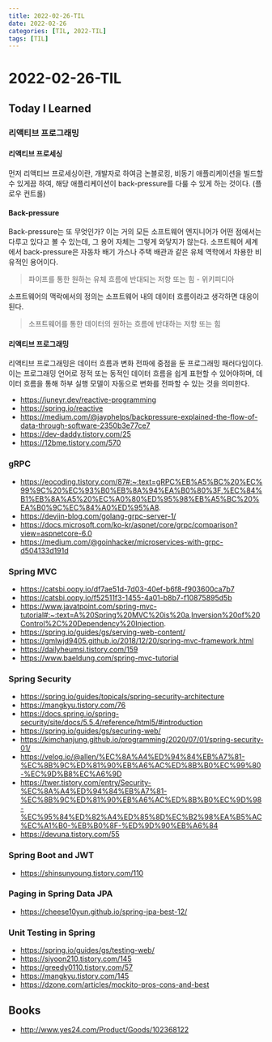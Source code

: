 ```yaml
---
title: 2022-02-26-TIL
date: 2022-02-26
categories: [TIL, 2022-TIL]
tags: [TIL]
---
```


# 2022-02-26-TIL

## Today I Learned

### 리액티브 프로그래밍

#### 리액티브 프로세싱

먼저 리액티브 프로세싱이란, 개발자로 하여금 논블로킹, 비동기 애플리케이션을 빌드할 수 있게끔 하여, 해당 애플리케이션이 back-pressure를 다룰 수 있게 하는 것이다. (플로우 컨트롤)

#### Back-pressure

Back-pressure는 또 무엇인가? 이는 거의 모든 소프트웨어 엔지니어가 어떤 점에서는 다루고 있다고 볼 수 있는데, 그 용어 자체는 그렇게 와닿지가 않는다. 소프트웨어 세계에서 back-pressure은 자동차 배기 가스나 주택 배관과 같은 유체 역학에서 차용한 비유적인 용어이다.

> 파이프를 통한 원하는 유체 흐름에 반대되는 저항 또는 힘 - 위키피디아

소프트웨어의 맥락에서의 정의는 소프트웨어 내의 데이터 흐름이라고 생각하면 대응이 된다.

> 소프트웨어를 통한 데이터의 원하는 흐름에 반대하는 저항 또는 힘

#### 리액티브 프로그래밍

리액티브 프로그래밍은 데이터 흐름과 변화 전파에 중점을 둔 프로그래밍 패러다임이다. 이는 프로그래밍 언어로 정적 또는 동적인 데이터 흐름을 쉽게 표현할 수 있어야하며, 데이터 흐름을 통해 하부 실행 모델이 자동으로 변화를 전파할 수 있는 것을 의미한다.

- https://juneyr.dev/reactive-programming
- https://spring.io/reactive
- https://medium.com/@jayphelps/backpressure-explained-the-flow-of-data-through-software-2350b3e77ce7
- https://dev-daddy.tistory.com/25
- https://12bme.tistory.com/570

### gRPC

- https://eocoding.tistory.com/87#:~:text=gRPC%EB%A5%BC%20%EC%99%9C%20%EC%93%B0%EB%8A%94%EA%B0%80%3F,%EC%84%B1%EB%8A%A5%20%EC%A0%80%ED%95%98%EB%A5%BC%20%EA%B0%9C%EC%84%A0%ED%95%A8.
- https://devjin-blog.com/golang-grpc-server-1/
- https://docs.microsoft.com/ko-kr/aspnet/core/grpc/comparison?view=aspnetcore-6.0
- https://medium.com/@goinhacker/microservices-with-grpc-d504133d191d

### Spring MVC

- https://catsbi.oopy.io/df7ae51d-7d03-40ef-b6f8-f903600ca7b7
- https://catsbi.oopy.io/f52511f3-1455-4a01-b8b7-f10875895d5b
- https://www.javatpoint.com/spring-mvc-tutorial#:~:text=A%20Spring%20MVC%20is%20a,Inversion%20of%20Control%2C%20Dependency%20Injection.
- https://spring.io/guides/gs/serving-web-content/
- https://gmlwjd9405.github.io/2018/12/20/spring-mvc-framework.html
- https://dailyheumsi.tistory.com/159
- https://www.baeldung.com/spring-mvc-tutorial

### Spring Security

- https://spring.io/guides/topicals/spring-security-architecture
- https://mangkyu.tistory.com/76
- https://docs.spring.io/spring-security/site/docs/5.5.4/reference/html5/#introduction
- https://spring.io/guides/gs/securing-web/
- https://kimchanjung.github.io/programming/2020/07/01/spring-security-01/
- https://velog.io/@allen/%EC%8A%A4%ED%94%84%EB%A7%81-%EC%8B%9C%ED%81%90%EB%A6%AC%ED%8B%B0%EC%99%80-%EC%9D%B8%EC%A6%9D
- https://twer.tistory.com/entry/Security-%EC%8A%A4%ED%94%84%EB%A7%81-%EC%8B%9C%ED%81%90%EB%A6%AC%ED%8B%B0%EC%9D%98-%EC%95%84%ED%82%A4%ED%85%8D%EC%B2%98%EA%B5%AC%EC%A1%B0-%EB%B0%8F-%ED%9D%90%EB%A6%84
- https://devuna.tistory.com/55

### Spring Boot and JWT

- https://shinsunyoung.tistory.com/110

### Paging in Spring Data JPA

- https://cheese10yun.github.io/spring-jpa-best-12/

### Unit Testing in Spring

- https://spring.io/guides/gs/testing-web/
- https://siyoon210.tistory.com/145
- https://greedy0110.tistory.com/57
- https://mangkyu.tistory.com/145
- https://dzone.com/articles/mockito-pros-cons-and-best

## Books

- http://www.yes24.com/Product/Goods/102368122

